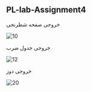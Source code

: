 ## PL-lab-Assignment4
خروجی صفحه شطرنجی

![10](https://user-images.githubusercontent.com/100339904/163343028-0ed6df6f-e5dd-4677-b781-ba02a9cbe6e5.jpg)

خروجی جدول ضرب

![12](https://user-images.githubusercontent.com/100339904/163343444-f3bca40c-9ee0-4c42-9d23-4836b329fb53.jpg)

خروجی دوز

![20](https://user-images.githubusercontent.com/100339904/163343854-95851b6b-c173-46ab-a9ef-113a5f6065db.jpg)
